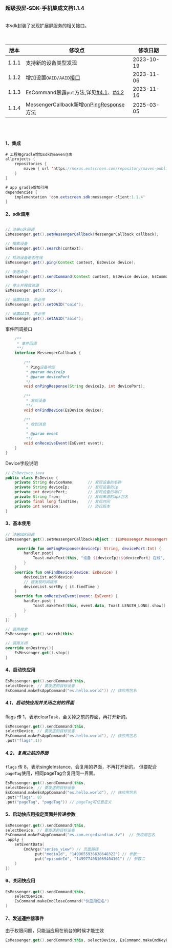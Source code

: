 ### 超级投屏-SDK-手机集成文档1.1.4
<br>
本sdk封装了发现扩展屏服务的相关接口。
<br>
<br>
<br>

| 版本 | 修改点 | 修改日期 |
|-|-|-|
| 1.1.1 | 支持新的设备类型发现 |2023-10-19|
| 1.1.2 | 增加设置`OAID/AAID`[接口](#jump1) |2023-11-06|
| 1.1.3 | EsCommand暴露`put`方法,详见[#4.1](#jump2)、[#4.2](#jump3) |2023-11-16|
| 1.1.4 | MessengerCallback新增[onPingResponse](#jump4)方法 |2025-03-05|

<br>
<br>

#### 1、集成

``` java
# 工程根gradle增加sdk的maven仓库
allprojects {
    repositories {
        maven { url 'https://nexus.extscreen.com/repository/maven-public/' }
    }
}

# app gradle增加引用
dependencies {
    implementation 'com.extscreen.sdk:messenger-client:1.1.4'
}

```

#### <span id="jump1">2、sdk调用</span>
``` java

// 注册sdk回调
EsMessenger.get().setMessengerCallback(MessengerCallback callback);

// 搜索设备
EsMessenger.get().search(context);

// 检测设备是否在线
EsMessenger.get().ping(Context context, EsDevice device);

// 发送命令
EsMessenger.get().sendCommand(Context context, EsDevice device, EsCommand command);

// 停止并释放资源
EsMessenger.get().stop();

// 设置OAID, 非必传
EsMessenger.get().setOAID("oaid");

// 设置AAID, 非必传
EsMessenger.get().setAAID("aaid");

```

<span id="jump4">事件回调接口</span>
``` java
    /**
     * 事件回调
     **/
    interface MessengerCallback {
    
        /**
         * Ping设备响应
         * @param deviceIp
         * @param devicePort
         */
        void onPingResponse(String deviceIp, int devicePort);
        
        /**
         * 发现设备
         **/
        void onFindDevice(EsDevice device);

        /**
         * 收到消息
         *
         * @param event
         **/
        void onReceiveEvent(EsEvent event);
    }
}
```

Device字段说明
``` java
// EsDevivce.java
public class EsDevice {
    private String deviceName;      // 发现设备的名称
    private String deviceIp;        // 发现设备的ip
    private int devicePort;         // 发现设备的端口
    private String from;            // 发现来源的apk包名
    private final long findTime;    // 发现时间
    private int version;            // 协议版本
}
```

#### 3、基本使用

``` kotlin
// 注册SDK回调
EsMessenger.get().setMessengerCallback(object : IEsMessenger.MessengerCallback {

     override fun onPingResponse(deviceIp: String, devicePort:Int) {
        handler.post{
            Toast.makeText(this, "设备 ${deviceIp}:${devicePort} 在线", Toast.LENGTH_LONG).show()
        }
    }
    override fun onFindDevice(device: EsDevice) {
        deviceList.add(device)
        // 按发现时间排序
        deviceList.sortBy { it.findTime }
    }
    override fun onReceiveEvent(event: EsEvent) {
        handler.post {
            Toast.makeText(this, event.data, Toast.LENGTH_LONG).show()
        }
    }
})

// 调用搜索
EsMessenger.get().search(this)

// 调用关闭
override onDestroy(){
    EsMessenger.get().stop()
}

```

#### 4、启动快应用
``` kotlin
EsMessenger.get().sendCommand(this,
selectDevice, // 要发送的目标设备
EsCommand.makeEsAppCommand("es.hello.world")) // 快应用包名
```

##### <span id="jump2">4.1、启动快应用并关闭之前的界面</span>
flags 传 1，表示clearTask，会关掉之前的界面，再打开新的。
``` kotlin
EsMessenger.get().sendCommand(this,
selectDevice, // 要发送的目标设备
EsCommand.makeEsAppCommand("es.hello.world"), // 快应用包名
.put("flags",1))
```

##### <span id="jump3">4.2、复用之前的界面</span>
`flags` 传 8，表示singleInstance，会复用的界面，不再打开新的。
但要配合`pageTag`使用，相同pageTag会复用同一界面。
``` kotlin
EsMessenger.get().sendCommand(this,
selectDevice, // 要发送的目标设备
EsCommand.makeEsAppCommand("es.hello.world"), // 快应用包名
.put("flags", 8)
.put("pageTag", "pageTag")) // pageTag可任意定义
```

#### 5、启动快应用指定页面并传递参数
``` kotlin
EsMessenger.get().sendCommand(this, 
selectDevice, // 要发送的目标设备
EsCommand.makeEsAppCommand("es.com.ergediandian.tv")  // 快应用包名
.apply {
    setEventData(
        CmdArgs("series_view") // 页面路径
            .put("mediaId", "1499655936638648322") // 参数一
            .put("episodeId", "1499774081069404161") // 参数二
    )
})
```

#### 6、关闭快应用
``` kotlin
EsMessenger.get().sendCommand(this, 
    selectDevice, 
    EsCommand.makeCmdCloseCommand("快应用包名")
)

```

#### 7、发送遥控器事件
由于权限问题，只能当应用在前台的时候才能生效
``` kotlin
EsMessenger.get().sendCommand(this, selectDevice, EsCommand.makeCmdKeyEventCommand(KeyEvent.KEYCODE_VOLUME_UP)) // 音量上键
```